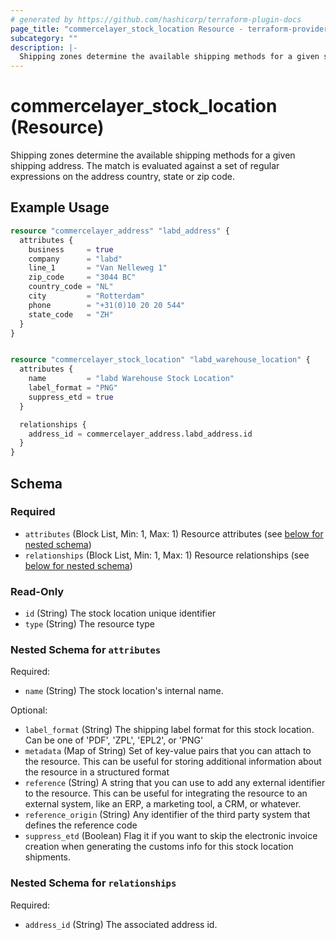 ```yaml
---
# generated by https://github.com/hashicorp/terraform-plugin-docs
page_title: "commercelayer_stock_location Resource - terraform-provider-commercelayer"
subcategory: ""
description: |-
  Shipping zones determine the available shipping methods for a given shipping address. The match is evaluated against a set of regular expressions on the address country, state or zip code.
---
```


# commercelayer_stock_location (Resource)

Shipping zones determine the available shipping methods for a given shipping address. The match is evaluated against a set of regular expressions on the address country, state or zip code.

## Example Usage

```terraform
resource "commercelayer_address" "labd_address" {
  attributes {
    business     = true
    company      = "labd"
    line_1       = "Van Nelleweg 1"
    zip_code     = "3044 BC"
    country_code = "NL"
    city         = "Rotterdam"
    phone        = "+31(0)10 20 20 544"
    state_code   = "ZH"
  }
}


resource "commercelayer_stock_location" "labd_warehouse_location" {
  attributes {
    name         = "labd Warehouse Stock Location"
    label_format = "PNG"
    suppress_etd = true
  }

  relationships {
    address_id = commercelayer_address.labd_address.id
  }
}
```

<!-- schema generated by tfplugindocs -->
## Schema

### Required

- `attributes` (Block List, Min: 1, Max: 1) Resource attributes (see [below for nested schema](#nestedblock--attributes))
- `relationships` (Block List, Min: 1, Max: 1) Resource relationships (see [below for nested schema](#nestedblock--relationships))

### Read-Only

- `id` (String) The stock location unique identifier
- `type` (String) The resource type

<a id="nestedblock--attributes"></a>
### Nested Schema for `attributes`

Required:

- `name` (String) The stock location's internal name.

Optional:

- `label_format` (String) The shipping label format for this stock location. Can be one of 'PDF', 'ZPL', 'EPL2', or 'PNG'
- `metadata` (Map of String) Set of key-value pairs that you can attach to the resource. This can be useful for storing additional information about the resource in a structured format
- `reference` (String) A string that you can use to add any external identifier to the resource. This can be useful for integrating the resource to an external system, like an ERP, a marketing tool, a CRM, or whatever.
- `reference_origin` (String) Any identifier of the third party system that defines the reference code
- `suppress_etd` (Boolean) Flag it if you want to skip the electronic invoice creation when generating the customs info for this stock location shipments.


<a id="nestedblock--relationships"></a>
### Nested Schema for `relationships`

Required:

- `address_id` (String) The associated address id.

